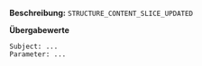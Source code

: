 
**Beschreibung:** `STRUCTURE_CONTENT_SLICE_UPDATED`

**Übergabewerte**

```
Subject: ...
Parameter: ...
```
